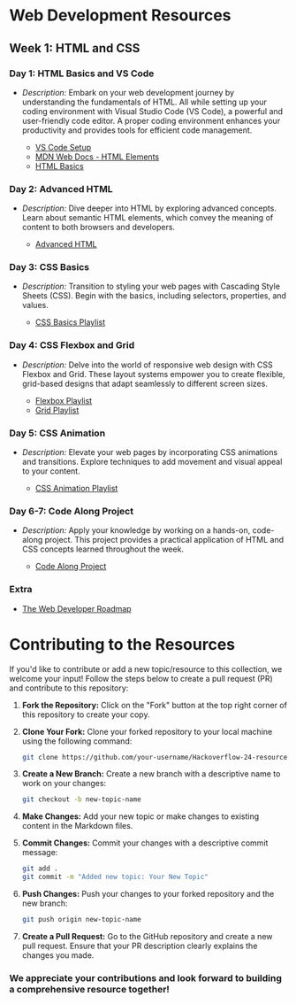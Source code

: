 # Web Development Resources

## Week 1: HTML and CSS

### Day 1: HTML Basics and VS Code

- *Description:* Embark on your web development journey by understanding the fundamentals of HTML. All while setting up your coding environment with Visual Studio Code (VS Code), a powerful and user-friendly code editor. A proper coding environment enhances your productivity and provides tools for efficient code management.

  - [VS Code Setup](https://youtu.be/fJEbVCrEMSE?si=rdL_CyKbjQORGAUB)
  - [MDN Web Docs - HTML Elements](https://developer.mozilla.org/en-US/docs/Web/HTML/Element)
  - [HTML Basics](https://youtu.be/XaEvYywmF6o?si=IACNNJ9tkqXl_WE1)

### Day 2: Advanced HTML

- *Description:* Dive deeper into HTML by exploring advanced concepts. Learn about semantic HTML elements, which convey the meaning of content to both browsers and developers.

  - [Advanced HTML](https://youtu.be/GE2qnXC8UMg?si=lfQw0x-39nIh3loP)

### Day 3: CSS Basics

- *Description:* Transition to styling your web pages with Cascading Style Sheets (CSS). Begin with the basics, including selectors, properties, and values.

  - [CSS Basics Playlist](https://www.youtube.com/watch?v=hu-q2zYwEYs&list=PL4cUxeGkcC9ivBf_eKCPIAYXWzLlPAm6G)

### Day 4: CSS Flexbox and Grid

- *Description:* Delve into the world of responsive web design with CSS Flexbox and Grid. These layout systems empower you to create flexible, grid-based designs that adapt seamlessly to different screen sizes.

  - [Flexbox Playlist](https://www.youtube.com/watch?v=Y8zMYaD1bz0&list=PL4cUxeGkcC9i3FXJSUfmsNOx8E7u6UuhG)
  - [Grid Playlist](https://www.youtube.com/watch?v=x7tLPhnA06w&list=PL4cUxeGkcC9itC4TxYMzFCfveyutyPOCY)

### Day 5: CSS Animation

- *Description:* Elevate your web pages by incorporating CSS animations and transitions. Explore techniques to add movement and visual appeal to your content.

  - [CSS Animation Playlist](https://youtube.com/playlist?list=PL4cUxeGkcC9iGYgmEd2dm3zAKzyCGDtM5&si=QZRdVAld5MB-TAqM)

### Day 6-7: Code Along Project

- *Description:* Apply your knowledge by working on a hands-on, code-along project. This project provides a practical application of HTML and CSS concepts learned throughout the week.

  - [Code Along Project](https://www.youtube.com/watch?v=uKgn-To1C4Q&list=PLillGF-RfqbZTASqIqdvm1R5mLrQq79CU&index=7)
 
### Extra

  - [The Web Developer Roadmap](https://youtu.be/Gc4Xh8u19NU?si=WGMneyIgKOEAwGXz)

##
# Contributing to the Resources

If you'd like to contribute or add a new topic/resource to this collection, we welcome your input! Follow the steps below to create a pull request (PR) and contribute to this repository:

1. **Fork the Repository:**
   Click on the "Fork" button at the top right corner of this repository to create your copy.

2. **Clone Your Fork:**
   Clone your forked repository to your local machine using the following command:

   ```bash
   git clone https://github.com/your-username/Hackoverflow-24-resources.git
   ```

3. **Create a New Branch:**
   Create a new branch with a descriptive name to work on your changes:

   ```bash
   git checkout -b new-topic-name
   ```

4. **Make Changes:**
   Add your new topic or make changes to existing content in the Markdown files.

5. **Commit Changes:**
   Commit your changes with a descriptive commit message:

   ```bash
   git add .
   git commit -m "Added new topic: Your New Topic"
   ```

6. **Push Changes:**
   Push your changes to your forked repository and the new branch:

   ```bash
   git push origin new-topic-name
   ```

7. **Create a Pull Request:**
   Go to the GitHub repository and create a new pull request. Ensure that your PR description clearly explains the changes you made.

### We appreciate your contributions and look forward to building a comprehensive resource together!
